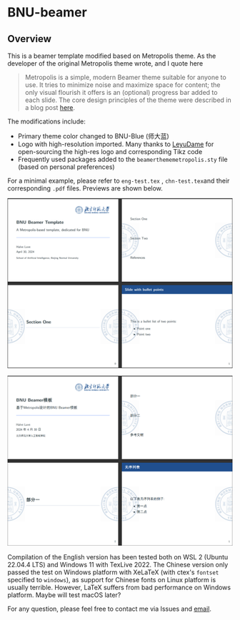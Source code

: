 # BNU-beamer

## Overview

This is a beamer template modified based on Metropolis theme. As the developer of the original Metropolis theme wrote, and I quote here

>   Metropolis is a simple, modern Beamer theme suitable for anyone to use. It tries
>   to minimize noise and maximize space for content; the only visual flourish it
>   offers is an (optional) progress bar added to each slide. The core design
>   principles of the theme were described in a blog post
>   [here](http://bloerg.net/2014/09/20/a-modern-beamer-theme.html).

The modifications include: 

-   Primary theme color changed to BNU-Blue (师大蓝)
-   Logo with high-resolution imported. Many thanks to [LeyuDame](https://github.com/LeyuDame) for open-sourcing the high-res logo and corresponding Tikz code
-   Frequently used packages added to the `beamerthememetropolis.sty` file (based on personal preferences)

For a minimal example, please refer to `eng-test.tex` , `chn-test.tex`and their corresponding `.pdf` files. Previews are shown below. 

![English-preview](figs/eng-preview.png)

![Chinese-preview](figs/chn-preview.png)

Compilation of the English version has been tested both on WSL 2 (Ubuntu 22.04.4 LTS) and Windows 11 with TexLive 2022. The Chinese version only passed the test on Windows platform with XeLaTeX (with ctex's  `fontset` specified to `windows`), as support for Chinese fonts on Linux platform is usually terrible. However, LaTeX suffers from bad performance on Windows platform. Maybe will test macOS later? 

For any question, please feel free to contact me via Issues and [email](mailto:202011081001@mail.bnu.edu.cn).